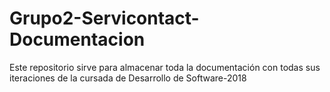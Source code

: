 # Grupo2-Servicontact-Documentacion
Este repositorio sirve para almacenar toda la documentación con todas sus iteraciones de la cursada de Desarrollo de Software-2018
